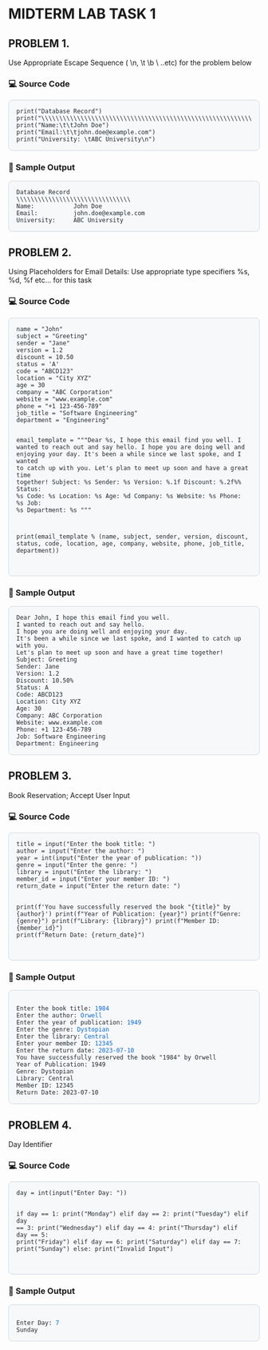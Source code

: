 # MIDTERM LAB TASK 1

## PROBLEM 1.
Use Appropriate Escape Sequence ( \n, \t \b \ ..etc) for the problem below  
  
### 💻 Source Code
<div style="background-color:#f6f8fa; color:#24292e; padding:15px; border-radius:8px; border:1px solid #d0d7de; overflow-x:auto;">
<pre style="margin:0;"><code>print("Database Record") 
print("\\\\\\\\\\\\\\\\\\\\\\\\\\\\\\\\\\\\\\\\\\\\\\\\\\\\\\\\\\\\\\\\")
print("Name:\t\tJohn Doe")
print("Email:\t\tjohn.doe@example.com")
print("University: \tABC University\n")
</code></pre>
</div>


### 🧾 Sample Output
<div style="background-color:#f6f8fa; color:#24292e; padding:15px; border-radius:8px; border:1px solid #d0d7de; overflow-x:auto;">
<pre style="margin:0;"><code>Database Record
\\\\\\\\\\\\\\\\\\\\\\\\\\\\\\\\
Name:           John Doe
Email:          john.doe@example.com
University:     ABC University
</code></pre>
  </div>  

## PROBLEM 2.
Using Placeholders for Email Details: Use appropriate type specifiers %s, %d, %f etc... for this task  
  
### 💻 Source Code
<div style="background-color:#f6f8fa; color:#24292e; padding:15px; border-radius:8px; border:1px solid #d0d7de; overflow-x:auto;">
<pre style="margin:0;"><code>name = "John" 
subject = "Greeting"
sender = "Jane"
version = 1.2
discount = 10.50
status = 'A'
code = "ABCD123"
location = "City XYZ" 
age = 30
company = "ABC Corporation"
website = "www.example.com" 
phone = "+1 123-456-789"
job_title = "Software Engineering"
department = "Engineering"

email_template = """Dear %s, I hope this email find you well.
I wanted to reach out and say hello.
I hope you are doing well and enjoying your day.
It's been a while since we last spoke, and I wanted to catch up with you.
Let's plan to meet up soon and have a great time together!
Subject: %s
Sender: %s
Version: %.1f
Discount: %.2f%%
Status: %s
Code: %s
Location: %s
Age: %d
Company: %s
Website: %s
Phone: %s
Job: %s
Department: %s
"""

print(email_template % (name, subject, sender, version, discount, status, 
code, location, age, company, website, phone, job_title, department))
</code></pre>
  </div>  

### 🧾 Sample Output
<div style="background-color:#f6f8fa; color:#24292e; padding:15px; border-radius:8px; border:1px solid #d0d7de; overflow-x:auto;">
<pre style="margin:0;"><code>Dear John, I hope this email find you well.
I wanted to reach out and say hello.
I hope you are doing well and enjoying your day.
It's been a while since we last spoke, and I wanted to catch up with you.
Let's plan to meet up soon and have a great time together!
Subject: Greeting
Sender: Jane
Version: 1.2
Discount: 10.50%
Status: A
Code: ABCD123
Location: City XYZ
Age: 30
Company: ABC Corporation
Website: www.example.com
Phone: +1 123-456-789
Job: Software Engineering
Department: Engineering
</code></pre>
  </div>  
  
## PROBLEM 3.
Book Reservation; Accept User Input  
  
### 💻 Source Code
<div style="background-color:#f6f8fa; color:#24292e; padding:15px; border-radius:8px; border:1px solid #d0d7de; overflow-x:auto;">
<pre style="margin:0;"><code>title = input("Enter the book title: ")
author = input("Enter the author: ")
year = int(input("Enter the year of publication: "))
genre = input("Enter the genre: ")
library = input("Enter the library: ")
member_id = input("Enter your member ID: ")
return_date = input("Enter the return date: ")

print(f'You have successfully reserved the book "{title}" by {author}')
print(f"Year of Publication: {year}")
print(f"Genre: {genre}")
print(f"Library: {library}")
print(f"Member ID: {member_id}")
print(f"Return Date: {return_date}")
</code></pre>
  </div>  
  
### 🧾 Sample Output
<div style="background-color:#f6f8fa; color:#24292e; padding:15px; border-radius:8px; border:1px solid #d0d7de; overflow-x:auto;">
<pre style="margin:0;"><code>
Enter the book title: <span style="color:#0969da;">1984</span>
Enter the author: <span style="color:#0969da;">Orwell</span>
Enter the year of publication: <span style="color:#0969da;">1949</span>
Enter the genre: <span style="color:#0969da;">Dystopian</span>
Enter the library: <span style="color:#0969da;">Central</span>
Enter your member ID: <span style="color:#0969da;">12345</span>
Enter the return date: <span style="color:#0969da;">2023-07-10</span>
You have successfully reserved the book "1984" by Orwell
Year of Publication: 1949
Genre: Dystopian
Library: Central
Member ID: 12345
Return Date: 2023-07-10
</code></pre>
  </div>  

## PROBLEM 4.
Day Identifier  
  
### 💻 Source Code
<div style="background-color:#f6f8fa; color:#24292e; padding:15px; border-radius:8px; border:1px solid #d0d7de; overflow-x:auto;">
<pre style="margin:0;"><code>day = int(input("Enter Day: "))
  
if day == 1:
    print("Monday")
elif day == 2:
    print("Tuesday")
elif day == 3:
    print("Wednesday")
elif day == 4:
    print("Thursday")
elif day == 5:
    print("Friday")
elif day == 6:
    print("Saturday")
elif day == 7:
    print("Sunday")
else:
    print("Invalid Input")
</code></pre>
  </div>  
  
### 🧾 Sample Output
<div style="background-color:#f6f8fa; color:#24292e; padding:15px; border-radius:8px; border:1px solid #d0d7de; overflow-x:auto;">
<pre style="margin:0;"><code>
Enter Day: <span style="color:#0969da;">7</span>
Sunday
</code></pre>
</div>
